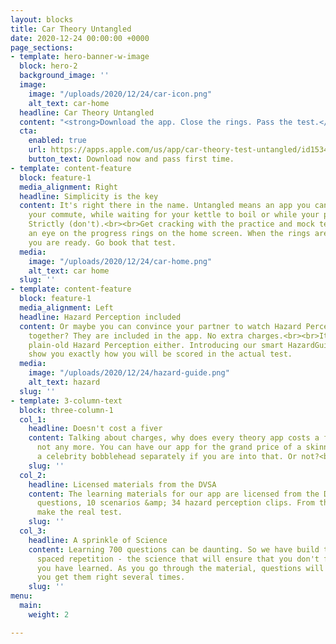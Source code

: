 ```yaml
---
layout: blocks
title: Car Theory Untangled
date: 2020-12-24 00:00:00 +0000
page_sections:
- template: hero-banner-w-image
  block: hero-2
  background_image: ''
  image:
    image: "/uploads/2020/12/24/car-icon.png"
    alt_text: car-home
  headline: Car Theory Untangled
  content: "<strong>Download the app. Close the rings. Pass the test.</strong>"
  cta:
    enabled: true
    url: https://apps.apple.com/us/app/car-theory-test-untangled/id1534706484
    button_text: Download now and pass first time.
- template: content-feature
  block: feature-1
  media_alignment: Right
  headline: Simplicity is the key
  content: It's right there in the name. Untangled means an app you can fire-up on
    your commute, while waiting for your kettle to boil or while your partner is watching
    Strictly (don't).<br><br>Get cracking with the practice and mock tests and keep
    an eye on the progress rings on the home screen. When the rings are about to close,
    you are ready. Go book that test.
  media:
    image: "/uploads/2020/12/24/car-home.png"
    alt_text: car home
  slug: ''
- template: content-feature
  block: feature-1
  media_alignment: Left
  headline: Hazard Perception included
  content: Or maybe you can convince your partner to watch Hazard Perception clips
    together? They are included in the app. No extra charges.<br><br>It's not just
    plain-old Hazard Perception either. Introducing our smart HazardGuide that will
    show you exactly how you will be scored in the actual test.
  media:
    image: "/uploads/2020/12/24/hazard-guide.png"
    alt_text: hazard
  slug: ''
- template: 3-column-text
  block: three-column-1
  col_1:
    headline: Doesn't cost a fiver
    content: Talking about charges, why does every theory app costs a fiver? Well,
      not any more. You can have our app for the grand price of a skinny latte. Buy
      a celebrity bobblehead separately if you are into that. Or not?<br><br>
    slug: ''
  col_2:
    headline: Licensed materials from the DVSA
    content: The learning materials for our app are licensed from the DVSA. 700-odd
      questions, 10 scenarios &amp; 34 hazard perception clips. From the people who
      make the real test.
    slug: ''
  col_3:
    headline: A sprinkle of Science
    content: Learning 700 questions can be daunting. So we have build the app with
      spaced repetition - the science that will ensure that you don't forget what
      you have learned. As you go through the material, questions will repeat until
      you get them right several times.
    slug: ''
menu:
  main:
    weight: 2

---
```

